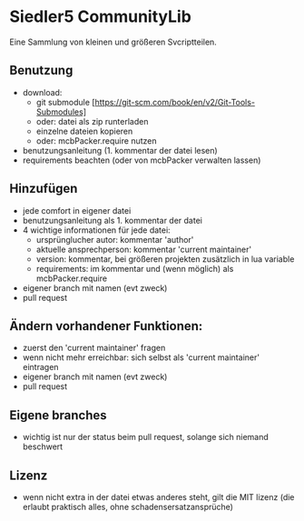 
# Siedler5 CommunityLib

Eine Sammlung von kleinen und größeren Svcriptteilen.

## Benutzung
- download:
	- git submodule [https://git-scm.com/book/en/v2/Git-Tools-Submodules]
	- oder: datei als zip runterladen
	- einzelne dateien kopieren
	- oder: mcbPacker.require nutzen
- benutzungsanleitung (1. kommentar der datei lesen)
- requirements beachten (oder von mcbPacker verwalten lassen)

## Hinzufügen
- jede comfort in eigener datei
- benutzungsanleitung als 1. kommentar der datei
- 4 wichtige informationen für jede datei:
	- ursprünglucher autor: kommentar 'author'
	- aktuelle ansprechperson: kommentar 'current maintainer'
	- version: kommentar, bei größeren projekten zusätzlich in lua variable
	- requirements: im kommentar und (wenn möglich) als mcbPacker.require
- eigener branch mit namen (evt zweck)
- pull request

## Ändern vorhandener Funktionen:
- zuerst den 'current maintainer' fragen
- wenn nicht mehr erreichbar: sich selbst als 'current maintainer' eintragen
- eigener branch mit namen (evt zweck)
- pull request

## Eigene branches
- wichtig ist nur der status beim pull request, solange sich niemand beschwert

## Lizenz
- wenn nicht extra in der datei etwas anderes steht, gilt die MIT lizenz (die erlaubt praktisch alles, ohne schadensersatzansprüche)
